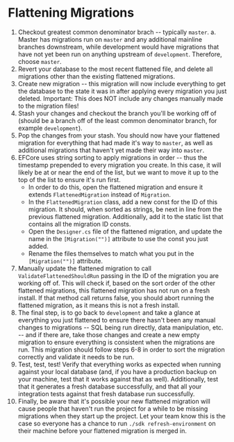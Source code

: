# Flattening Migrations

1. Checkout greatest common denominator brach -- typically `master`.
  a. Master has migrations run on `master` and any additional mainline branches downstream, while development would have migrations that have not yet been run on anything upstream of `development`. Therefore, choose `master`.
2. Revert your database to the most recent flattened file, and delete all migrations other than the existing flattened migrations.
3. Create new migration -- this migration will now include everything to get the database to the state it was in after applying every migration you just deleted. Important: This does NOT include any changes manually made to the migration files!
4. Stash your changes and checkout the branch you'll be working off of (should be a branch off of the least common denominator branch, for example `development`).
5. Pop the changes from your stash. You should now have your flattened migration for everything that had made it's way to `master`, as well as additional migrations that haven't yet made their way into `master`.
6. EFCore uses string sorting to apply migrations in order -- thus the timestamp prepended to every migration you create. In this case, it will likely be at or near the end of the list, but we want to move it up to the top of the list to ensure it's run first.
    * In order to do this, open the flattened migration and ensure it extends `FlattenedMigration` instead of `Migration`.
    * In the `FlattenedMigration` class, add a new const for the ID of this migration. It should, when sorted as strings, be next in line from the previous flattened migration. Additionally, add it to the static list that contains all the migration ID consts.
    * Open the `Designer.cs` file of the flattened migration, and update the name in the `[Migration("")]` attribute to use the const you just added.
    * Rename the files themselves to match what you put in the `[Migration("")]` attribute.
7. Manually update the flattened migration to call `ValidateFlattenedShouldRun` passing in the ID of the migration you are working off of. This will check if, based on the sort order of the other flattened migrations, this flattened migration has not run on a fresh install. If that method call returns false, you should abort running the flattened migration, as it means this is not a fresh install.
8. The final step, is to go back to `development` and take a glance at everything you just flattened to ensure there hasn't been any manual changes to migrations -- SQL being run directly, data manipulation, etc. -- and if there are, take those changes and create a new empty migration to ensure everything is consistent when the migrations are run. This migration should follow steps 6-8 in order to sort the migration correctly and validate it needs to be run.
9. Test, test, test! Verify that everything works as expected when running against your local database (and, if you have a production backup on your machine, test that it works against that as well). Additionally, test that it generates a fresh database successfully, and that all your integration tests against that fresh database run successfully.
10. Finally, be aware that it's possible your new flattened migration will cause people that haven't run the project for a while to be missing migrations when they start up the project. Let your team know this is the case so everyone has a chance to run `./sdk refresh-environment` on their machine before your flattened migration is merged in.
